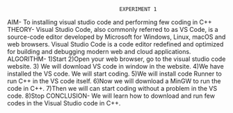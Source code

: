                                         EXPERIMENT 1
AIM- To installing visual studio code and performing few coding in C++
THEORY- Visual Studio Code, also commonly referred to as VS Code, is a source-code editor developed by Microsoft for Windows, Linux, macOS and web browsers. Visual Studio Code is a code editor redefined and optimized for building and debugging modern web and cloud applications.
ALGORITHM- 
1)Start
2)Open your web browser, go to the visual studio code website.
3) We will download VS code in window  in the website.
4)We have installed the VS code. We will start coding.
5)We will install code Runner to run C++ in the VS code itself.
6)Now we will download a MinGW to run the code in C++.
7)Then we will can start coding without a problem in the VS code.
8)Stop
CONCLUSION- We will learn how to download and run few codes in the Visual Studio code in C++.
